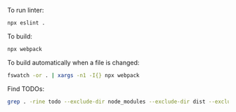 To run linter:
```bash
npx eslint .
```

To build:
```bash
npx webpack
```

To build automatically when a file is changed:
```bash
fswatch -or . | xargs -n1 -I{} npx webpack
```

Find TODOs:
```bash
grep . -rine todo --exclude-dir node_modules --exclude-dir dist --exclude-dir .git
```
